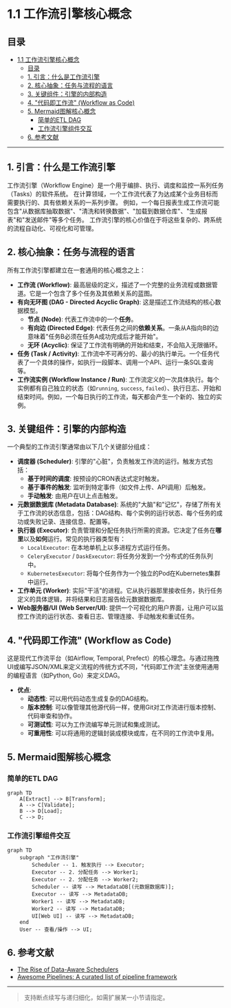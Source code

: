 # 1.1 工作流引擎核心概念

## 目录

- [1.1 工作流引擎核心概念](#11-工作流引擎核心概念)
  - [目录](#目录)
  - [1. 引言：什么是工作流引擎](#1-引言什么是工作流引擎)
  - [2. 核心抽象：任务与流程的语言](#2-核心抽象任务与流程的语言)
  - [3. 关键组件：引擎的内部构造](#3-关键组件引擎的内部构造)
  - [4. "代码即工作流" (Workflow as Code)](#4-代码即工作流-workflow-as-code)
  - [5. Mermaid图解核心概念](#5-mermaid图解核心概念)
    - [简单的ETL DAG](#简单的etl-dag)
    - [工作流引擎组件交互](#工作流引擎组件交互)
  - [6. 参考文献](#6-参考文献)

---

## 1. 引言：什么是工作流引擎

工作流引擎（Workflow Engine）是一个用于编排、执行、调度和监控一系列任务（Tasks）的软件系统。
在计算领域，一个工作流代表了为达成某个业务目标而需要执行的、具有依赖关系的一系列步骤。
例如，一个每日报表生成工作流可能包含"从数据库抽取数据"、"清洗和转换数据"、"加载到数据仓库"、"生成报表"和"发送邮件"等多个任务。
工作流引擎的核心价值在于将这些复杂的、跨系统的流程自动化、可视化和可管理。

## 2. 核心抽象：任务与流程的语言

所有工作流引擎都建立在一套通用的核心概念之上：

- **工作流 (Workflow)**: 最高层级的定义，描述了一个完整的业务流程或数据管道。它是一个包含了多个任务及其依赖关系的蓝图。
- **有向无环图 (DAG - Directed Acyclic Graph)**: 这是描述工作流结构的核心数据模型。
  - **节点 (Node)**: 代表工作流中的一个**任务**。
  - **有向边 (Directed Edge)**: 代表任务之间的**依赖关系**。一条从A指向B的边意味着"任务B必须在任务A成功完成后才能开始"。
  - **无环 (Acyclic)**: 保证了工作流有明确的开始和结束，不会陷入无限循环。
- **任务 (Task / Activity)**: 工作流中不可再分的、最小的执行单元。一个任务代表了一个具体的操作，如执行一段脚本、调用一个API、运行一条SQL查询等。
- **工作流实例 (Workflow Instance / Run)**: 工作流定义的一次具体执行。每个实例都有自己独立的状态（如`running`, `success`, `failed`）、执行日志、开始和结束时间。例如，一个每日执行的工作流，每天都会产生一个新的、独立的实例。

## 3. 关键组件：引擎的内部构造

一个典型的工作流引擎通常由以下几个关键部分组成：

- **调度器 (Scheduler)**: 引擎的"心脏"，负责触发工作流的运行。触发方式包括：
  - **基于时间的调度**: 按预设的CRON表达式定时触发。
  - **基于事件的触发**: 监听到特定事件（如文件上传、API调用）后触发。
  - **手动触发**: 由用户在UI上点击触发。
- **元数据数据库 (Metadata Database)**: 系统的"大脑"和"记忆"，存储了所有关于工作流的状态信息，包括：DAG结构、每个实例的运行状态、每个任务的成功或失败记录、连接信息、配置等。
- **执行器 (Executor)**: 负责管理和分配任务执行所需的资源。它决定了任务在**哪里**以及**如何**运行。常见的执行器类型有：
  - `LocalExecutor`: 在本地单机上以多进程方式运行任务。
  - `CeleryExecutor` / `DaskExecutor`: 将任务分发到一个分布式的任务队列中。
  - `KubernetesExecutor`: 将每个任务作为一个独立的Pod在Kubernetes集群中运行。
- **工作单元 (Worker)**: 实际"干活"的进程。它从执行器那里接收任务，执行任务定义的具体逻辑，并将结果和日志报告给元数据数据库。
- **Web服务器/UI (Web Server/UI)**: 提供一个可视化的用户界面，让用户可以监控工作流的运行状态、查看日志、管理连接、手动触发和重试任务。

## 4. "代码即工作流" (Workflow as Code)

这是现代工作流平台（如Airflow, Temporal, Prefect）的核心理念。与通过拖拽UI或编写JSON/XML来定义流程的传统方式不同，"代码即工作流"主张使用通用的编程语言（如Python, Go）来定义DAG。

- **优点**:
  - **动态性**: 可以用代码动态生成复杂的DAG结构。
  - **版本控制**: 可以像管理其他源代码一样，使用Git对工作流进行版本控制、代码审查和协作。
  - **可测试性**: 可以为工作流编写单元测试和集成测试。
  - **可重用性**: 可以将通用的逻辑封装成模块或库，在不同的工作流中复用。

## 5. Mermaid图解核心概念

### 简单的ETL DAG

```mermaid
graph TD
    A[Extract] --> B[Transform];
    A --> C[Validate];
    B --> D[Load];
    C --> D;
```

### 工作流引擎组件交互

```mermaid
graph TD
    subgraph "工作流引擎"
        Scheduler -- 1. 触发执行 --> Executor;
        Executor -- 2. 分配任务 --> Worker1;
        Executor -- 2. 分配任务 --> Worker2;
        Scheduler -- 读写 --> MetadataDB[(元数据数据库)];
        Executor -- 读写 --> MetadataDB;
        Worker1 -- 读写 --> MetadataDB;
        Worker2 -- 读写 --> MetadataDB;
        UI[Web UI] -- 读写 --> MetadataDB;
    end
    User -- 查看/操作 --> UI;
```

## 6. 参考文献

- [The Rise of Data-Aware Schedulers](https://engineering.atspotify.com/2015/10/the-rise-of-data-aware-schedulers/)
- [Awesome Pipelines: A curated list of pipeline framework](https://github.com/pditommaso/awesome-pipeline)

---
> 支持断点续写与递归细化，如需扩展某一小节请指定。
